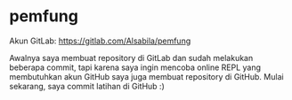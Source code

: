 # pemfung

Akun GitLab: https://gitlab.com/Alsabila/pemfung

Awalnya saya membuat repository di GitLab dan sudah melakukan beberapa commit, tapi karena saya ingin mencoba online REPL yang membutuhkan akun GitHub saya juga membuat repository di GitHub. Mulai sekarang, saya commit latihan di GitHub :)
